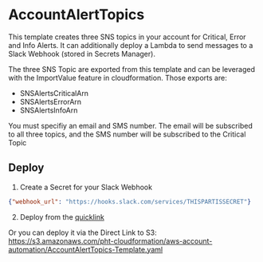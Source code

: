 # AccountAlertTopics

This template creates three SNS topics in your account for Critical, Error and Info Alerts. It can additionally deploy a Lambda to send messages to a Slack Webhook (stored in Secrets Manager).

The three SNS Topic are exported from this template and can be leveraged with the ImportValue feature in cloudformation. Those exports are:
* SNSAlertsCriticalArn
* SNSAlertsErrorArn
* SNSAlertsInfoArn

You must specifiy an email and SMS number. The email will be subscribed to all three topics, and the SMS number will be subscribed to the Critical Topic

## Deploy

1. Create a Secret for your Slack Webhook
```json
{"webhook_url": "https://hooks.slack.com/services/THISPARTISSECRET"}
```
2. Deploy from the [quicklink](https://console.aws.amazon.com/cloudformation/home?region=us-east-1#/stacks/quickcreate?templateUrl=https%3A%2F%2Fs3.amazonaws.com%2Fpht-cloudformation%2Faws-account-automation%2FAccountAlertTopics-Template.yaml&stackName=AccountAlertTopics&param_pAccountDescription=ENTER%20ACCOUNT%20NAME&param_pAlarmEmoji=%3Aalert%3A&param_pBillingThreshold=0&param_pDeploySlackLambda=yes&param_pIconEmoji=%3Acloud%3A&param_pInitialSubscriberEmail=ENTER-YOUR-EMAIL&param_pInitialSubscriberSMS=ENTER-YOUR-CELL&param_pOkEmoji=%3Agreen_check%3A&param_pSlackChannel=%23aws_notices&param_pSlackWebhookSecret=NAME%20of%20SECRET)

Or you can deploy it via the Direct Link to S3: https://s3.amazonaws.com/pht-cloudformation/aws-account-automation/AccountAlertTopics-Template.yaml
